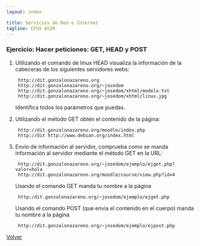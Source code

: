 ```yaml
---
layout: index

title: Servicios de Red e Internet
tagline: CFGS ASIR
---
```

### Ejercicio: Hacer peticiones: GET, HEAD y POST
1. Utilizando el comando de linux HEAD visualiza la información de la cabeceras de los siguientes servidores webs:

        http://dit.gonzalonazareno.org
        http://dit.gonzalonazareno.org/~josedom
        http://dit.gonzalonazareno.org/~josedom/xhtml/modelo.txt
        http://dit.gonzalonazareno.org/~josedom/xhtml/linux.jpg

    Identifica todos los parámetros que puedas.

2. Utilizando el método GET obtén el contenido de la página: 

        http://dit.gonzalonazareno.org/moodle/index.php
        http://dit http://www.debian.org/index.html

3. Envío de información al servidor, comprueba como se manda información al servidor mediante el método GET en la URL:

        http://dit.gonzalonazareno.org/~josedom/ejemplo/ejget.php?valor=hola
        http://dit.gonzalonazareno.org/moodle/course/view.php?id=4

    Usando el comando GET manda tu nombre a la página 

        http:/dit.gonzalonazareno.org/~josedom/ejemplo/ejget.php
        
    Usando el comando POST (que envia el contenido en el cuerpo) manda tu nombre a la página 

        http://dit.gonzalonazareno.org/~josedom/ejemplo/ejpost.php

[Volver](index)
